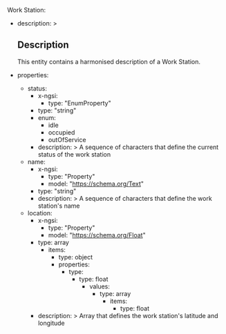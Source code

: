 Work Station:
  - description: >
    ## Description
    This entity contains a harmonised description of a Work Station.
    
  - properties:
    - status:
      - x-ngsi:
        - type: "EnumProperty"
      - type: "string"
      - enum:
        - idle
        - occupied
        - outOfService
      - description: >
            A sequence of characters that define the current status of the work station
    - name:
      - x-ngsi:
        - type: "Property"
        - model: "https://schema.org/Text"
      - type: "string"
      - description: >
            A sequence of characters that define the work station's name
    - location:
      - x-ngsi:
        - type: "Property"
        - model: "https://schema.org/Float"
      - type: array
        - items:
          - type: object
          - properties:
            - type:
              - type: float
                - values:
                  - type: array
                    - items:
                      - type: float
      - description: >
            Array that defines the work station's latitude and longitude
